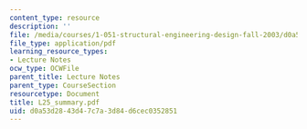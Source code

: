 ```yaml
---
content_type: resource
description: ''
file: /media/courses/1-051-structural-engineering-design-fall-2003/d0a53d2843d47c7a3d84d6cec0352851_L25_summary.pdf
file_type: application/pdf
learning_resource_types:
- Lecture Notes
ocw_type: OCWFile
parent_title: Lecture Notes
parent_type: CourseSection
resourcetype: Document
title: L25_summary.pdf
uid: d0a53d28-43d4-7c7a-3d84-d6cec0352851
---
```

